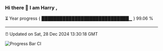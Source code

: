 ### Hi there 👋 I am Harry , 

⏳ Year progress { █████████████████████████████▁ } 99.06 %

---

⏰ Updated on Sat, 28 Dec 2024 13:30:18 GMT

![Progress Bar CI](https://github.com/duykhang68/duykhang68/workflows/Progress%20Bar%20CI/badge.svg)
